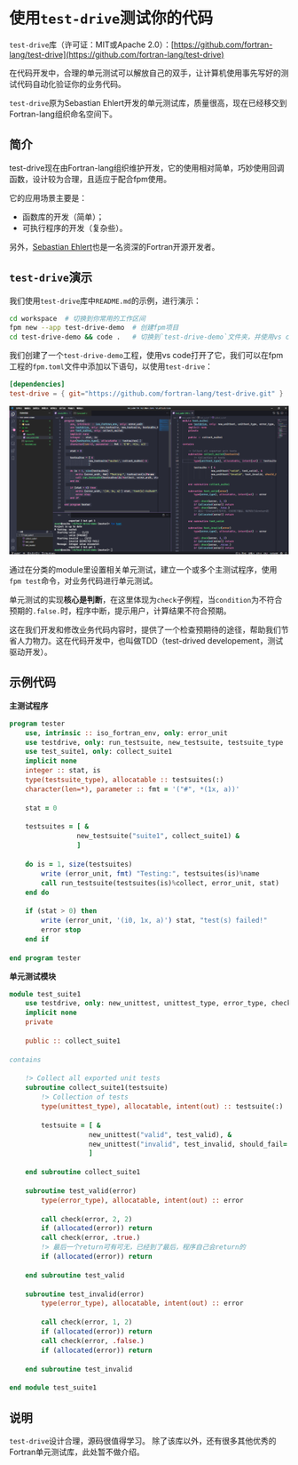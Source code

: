 # 使用`test-drive`测试你的代码

`test-drive`库（许可证：MIT或Apache 2.0）：[https://github.com/fortran-lang/test-drive](https://github.com/fortran-lang/test-drive)

在代码开发中，合理的单元测试可以解放自己的双手，让计算机使用事先写好的测试代码自动化验证你的业务代码。

`test-drive`原为Sebastian Ehlert开发的单元测试库，质量很高，现在已经移交到Fortran-lang组织命名空间下。

<!-- @todo: LOGO -->

## 简介

test-drive现在由Fortran-lang组织维护开发，它的使用相对简单，巧妙使用回调函数，设计较为合理，且适应于配合fpm使用。

它的应用场景主要是：
- 函数库的开发（简单）；
- 可执行程序的开发（复杂些）。

另外，[Sebastian Ehlert](https://github.com/awvwgk)也是一名资深的Fortran开源开发者。

## `test-drive`演示

我们使用`test-drive`库中`README.md`的示例，进行演示：

```sh
cd workspace  # 切换到你常用的工作区间
fpm new --app test-drive-demo  # 创建fpm项目
cd test-drive-demo && code .   # 切换到`test-drive-demo`文件夹，并使用vs code打开它
```

我们创建了一个`test-drive-demo`工程，使用vs code打开了它，我们可以在fpm工程的`fpm.toml`文件中添加以下语句，以使用`test-drive`：
```toml
[dependencies]
test-drive = { git="https://github.com/fortran-lang/test-drive.git" }
```

![test-drive-demo](media/test-drive-demo.png)

通过在分类的module里设置相关单元测试，建立一个或多个主测试程序，使用`fpm test`命令，对业务代码进行单元测试。

单元测试的实现**核心是判断**，在这里体现为`check`子例程，当`condition`为不符合预期的`.false.`时，程序中断，提示用户，计算结果不符合预期。

这在我们开发和修改业务代码内容时，提供了一个检查预期待的途径，帮助我们节省人力物力。这在代码开发中，也叫做TDD（test-drived developement，测试驱动开发）。

## 示例代码

**主测试程序**
```fortran
program tester
    use, intrinsic :: iso_fortran_env, only: error_unit
    use testdrive, only: run_testsuite, new_testsuite, testsuite_type
    use test_suite1, only: collect_suite1
    implicit none
    integer :: stat, is
    type(testsuite_type), allocatable :: testsuites(:)
    character(len=*), parameter :: fmt = '("#", *(1x, a))'

    stat = 0

    testsuites = [ &
                 new_testsuite("suite1", collect_suite1) &
                 ]

    do is = 1, size(testsuites)
        write (error_unit, fmt) "Testing:", testsuites(is)%name
        call run_testsuite(testsuites(is)%collect, error_unit, stat)
    end do

    if (stat > 0) then
        write (error_unit, '(i0, 1x, a)') stat, "test(s) failed!"
        error stop
    end if

end program tester
```

**单元测试模块**
```fortran
module test_suite1
    use testdrive, only: new_unittest, unittest_type, error_type, check
    implicit none
    private

    public :: collect_suite1

contains

    !> Collect all exported unit tests
    subroutine collect_suite1(testsuite)
        !> Collection of tests
        type(unittest_type), allocatable, intent(out) :: testsuite(:)

        testsuite = [ &
                    new_unittest("valid", test_valid), &
                    new_unittest("invalid", test_invalid, should_fail=.true.) &
                    ]

    end subroutine collect_suite1

    subroutine test_valid(error)
        type(error_type), allocatable, intent(out) :: error
        
        call check(error, 2, 2)
        if (allocated(error)) return
        call check(error, .true.)
        !> 最后一个return可有可无，已经到了最后，程序自己会return的
        if (allocated(error)) return
        
    end subroutine test_valid

    subroutine test_invalid(error)
        type(error_type), allocatable, intent(out) :: error
        
        call check(error, 1, 2)
        if (allocated(error)) return
        call check(error, .false.)
        if (allocated(error)) return
        
    end subroutine test_invalid

end module test_suite1
```

## 说明

`test-drive`设计合理，源码很值得学习。
除了该库以外，还有很多其他优秀的Fortran单元测试库，此处暂不做介绍。